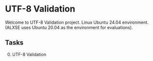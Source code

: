 # UTF-8 Validation

Welcome to UTF-8 Validation project. Linux Ubuntu 24.04 environment. (ALXSE uses Ubuntu 20.04 as the environment for evaluations).


## Tasks

0. UTF-8 Validation
